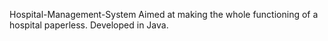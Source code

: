  Hospital-Management-System
Aimed at making the whole functioning of a hospital paperless.
Developed in Java. 

